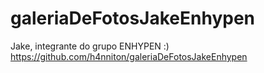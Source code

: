 # galeriaDeFotosJakeEnhypen
Jake, integrante do grupo ENHYPEN :)
https://github.com/h4nniton/galeriaDeFotosJakeEnhypen